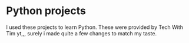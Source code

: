 # Python projects

 I used these projects to learn Python. These were provided by Tech With Tim yt,,, surely i made quite a few changes to match my taste.
